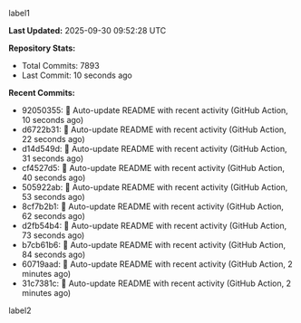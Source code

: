 
label1 
<!-- ACTIVITY_START -->
**Last Updated:** 2025-09-30 09:52:28 UTC

**Repository Stats:**
- Total Commits: 7893
- Last Commit: 10 seconds ago

**Recent Commits:**
- 92050355: 🤖 Auto-update README with recent activity (GitHub Action, 10 seconds ago)
- d6722b31: 🤖 Auto-update README with recent activity (GitHub Action, 22 seconds ago)
- d14d549d: 🤖 Auto-update README with recent activity (GitHub Action, 31 seconds ago)
- cf4527d5: 🤖 Auto-update README with recent activity (GitHub Action, 40 seconds ago)
- 505922ab: 🤖 Auto-update README with recent activity (GitHub Action, 53 seconds ago)
- 8cf7b2b1: 🤖 Auto-update README with recent activity (GitHub Action, 62 seconds ago)
- d2fb54b4: 🤖 Auto-update README with recent activity (GitHub Action, 73 seconds ago)
- b7cb61b6: 🤖 Auto-update README with recent activity (GitHub Action, 84 seconds ago)
- 60719aad: 🤖 Auto-update README with recent activity (GitHub Action, 2 minutes ago)
- 31c7381c: 🤖 Auto-update README with recent activity (GitHub Action, 2 minutes ago)
<!-- ACTIVITY_END -->

label2
